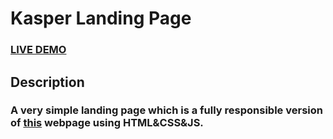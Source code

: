 # Kasper Landing Page
### [LIVE DEMO](https://kareemgamal1.github.io/kasper-landing-page/)
## Description
### A very simple landing page which is a fully responsible version of [this](https://www.graphberry.com/products/preview/kasper-one-page-creative-html-theme) webpage using HTML&CSS&JS.
